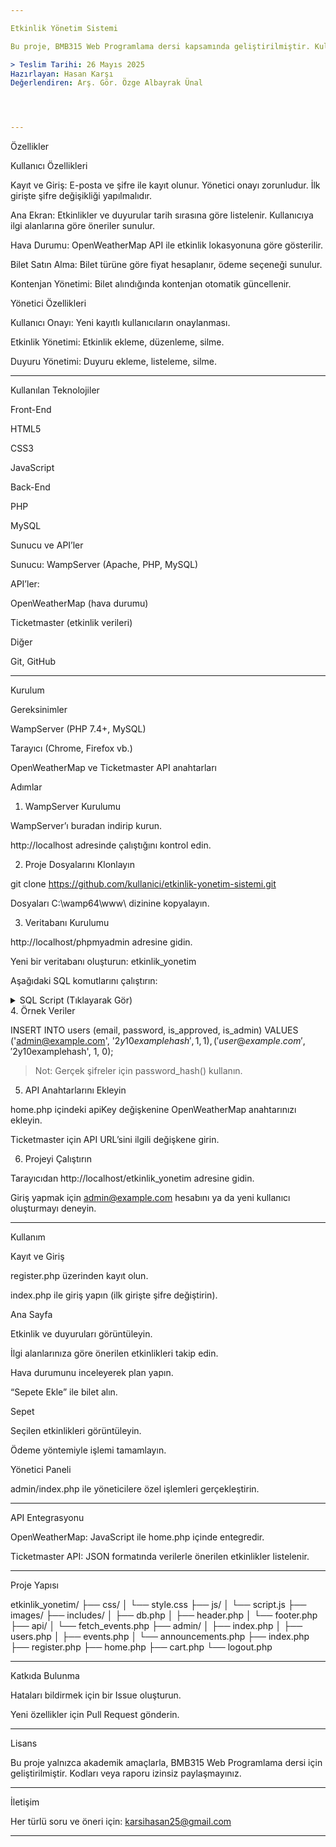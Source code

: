 ```yaml
---

Etkinlik Yönetim Sistemi

Bu proje, BMB315 Web Programlama dersi kapsamında geliştirilmiştir. Kullanıcılar etkinlikleri görüntüleyebilir, bilet satın alabilirken; yöneticiler etkinlik ve duyuruları yönetebilir. Proje, modern web teknolojileri ile hazırlanmış dinamik bir web uygulamasıdır.

> Teslim Tarihi: 26 Mayıs 2025
Hazırlayan: Hasan Karşı
Değerlendiren: Arş. Gör. Özge Albayrak Ünal




---
```


Özellikler

Kullanıcı Özellikleri

Kayıt ve Giriş: E-posta ve şifre ile kayıt olunur. Yönetici onayı zorunludur. İlk girişte şifre değişikliği yapılmalıdır.

Ana Ekran: Etkinlikler ve duyurular tarih sırasına göre listelenir. Kullanıcıya ilgi alanlarına göre öneriler sunulur.

Hava Durumu: OpenWeatherMap API ile etkinlik lokasyonuna göre gösterilir.

Bilet Satın Alma: Bilet türüne göre fiyat hesaplanır, ödeme seçeneği sunulur.

Kontenjan Yönetimi: Bilet alındığında kontenjan otomatik güncellenir.


Yönetici Özellikleri

Kullanıcı Onayı: Yeni kayıtlı kullanıcıların onaylanması.

Etkinlik Yönetimi: Etkinlik ekleme, düzenleme, silme.

Duyuru Yönetimi: Duyuru ekleme, listeleme, silme.



---

Kullanılan Teknolojiler

Front-End

HTML5

CSS3

JavaScript


Back-End

PHP

MySQL


Sunucu ve API’ler

Sunucu: WampServer (Apache, PHP, MySQL)

API’ler:

OpenWeatherMap (hava durumu)

Ticketmaster (etkinlik verileri)



Diğer

Git, GitHub



---

Kurulum

Gereksinimler

WampServer (PHP 7.4+, MySQL)

Tarayıcı (Chrome, Firefox vb.)

OpenWeatherMap ve Ticketmaster API anahtarları


Adımlar

1. WampServer Kurulumu

WampServer’ı buradan indirip kurun.

http://localhost adresinde çalıştığını kontrol edin.


2. Proje Dosyalarını Klonlayın

git clone https://github.com/kullanici/etkinlik-yonetim-sistemi.git

Dosyaları C:\wamp64\www\ dizinine kopyalayın.


3. Veritabanı Kurulumu

http://localhost/phpmyadmin adresine gidin.

Yeni bir veritabanı oluşturun: etkinlik_yonetim

Aşağıdaki SQL komutlarını çalıştırın:


<details>
<summary>SQL Script (Tıklayarak Gör)</summary>CREATE DATABASE etkinlik_yonetim;
USE etkinlik_yonetim;

CREATE TABLE users (
    id INT AUTO_INCREMENT PRIMARY KEY,
    email VARCHAR(100) UNIQUE NOT NULL,
    password VARCHAR(255) NOT NULL,
    is_approved BOOLEAN DEFAULT 0,
    is_admin BOOLEAN DEFAULT 0,
    created_at DATETIME DEFAULT CURRENT_TIMESTAMP
);

CREATE TABLE events (
    id INT AUTO_INCREMENT PRIMARY KEY,
    title VARCHAR(100) NOT NULL,
    description TEXT,
    event_type VARCHAR(50) NOT NULL,
    date DATETIME NOT NULL,
    location VARCHAR(100) NOT NULL,
    ticket_price DECIMAL(10,2) NOT NULL,
    capacity INT NOT NULL,
    remaining_capacity INT NOT NULL
);

CREATE TABLE announcements (
    id INT AUTO_INCREMENT PRIMARY KEY,
    title VARCHAR(100) NOT NULL,
    content TEXT NOT NULL,
    created_at DATETIME DEFAULT CURRENT_TIMESTAMP
);

CREATE TABLE tickets (
    id INT AUTO_INCREMENT PRIMARY KEY,
    user_id INT,
    event_id INT,
    ticket_type VARCHAR(50) NOT NULL,
    price DECIMAL(10,2) NOT NULL,
    purchase_date DATETIME DEFAULT CURRENT_TIMESTAMP,
    FOREIGN KEY (user_id) REFERENCES users(id),
    FOREIGN KEY (event_id) REFERENCES events(id)
);

CREATE TABLE interests (
    id INT AUTO_INCREMENT PRIMARY KEY,
    user_id INT,
    interest VARCHAR(50) NOT NULL,
    FOREIGN KEY (user_id) REFERENCES users(id)
);

CREATE TABLE cart (
    id INT AUTO_INCREMENT PRIMARY KEY,
    user_id INT,
    event_id INT,
    ticket_type VARCHAR(50) NOT NULL,
    quantity INT NOT NULL,
    FOREIGN KEY (user_id) REFERENCES users(id),
    FOREIGN KEY (event_id) REFERENCES events(id)
);

</details>4. Örnek Veriler

INSERT INTO users (email, password, is_approved, is_admin) VALUES
('admin@example.com', '$2y$10$examplehash', 1, 1),
('user@example.com', '$2y$10$examplehash', 1, 0);

> Not: Gerçek şifreler için password_hash() kullanın.



5. API Anahtarlarını Ekleyin

home.php içindeki apiKey değişkenine OpenWeatherMap anahtarınızı ekleyin.

Ticketmaster için API URL’sini ilgili değişkene girin.


6. Projeyi Çalıştırın

Tarayıcıdan http://localhost/etkinlik_yonetim adresine gidin.

Giriş yapmak için admin@example.com hesabını ya da yeni kullanıcı oluşturmayı deneyin.



---

Kullanım

Kayıt ve Giriş

register.php üzerinden kayıt olun.

index.php ile giriş yapın (ilk girişte şifre değiştirin).


Ana Sayfa

Etkinlik ve duyuruları görüntüleyin.

İlgi alanlarınıza göre önerilen etkinlikleri takip edin.

Hava durumunu inceleyerek plan yapın.

“Sepete Ekle” ile bilet alın.


Sepet

Seçilen etkinlikleri görüntüleyin.

Ödeme yöntemiyle işlemi tamamlayın.


Yönetici Paneli

admin/index.php ile yöneticilere özel işlemleri gerçekleştirin.



---

API Entegrasyonu

OpenWeatherMap: JavaScript ile home.php içinde entegredir.

Ticketmaster API: JSON formatında verilerle önerilen etkinlikler listelenir.



---

Proje Yapısı

etkinlik_yonetim/
├── css/
│   └── style.css
├── js/
│   └── script.js
├── images/
├── includes/
│   ├── db.php
│   ├── header.php
│   └── footer.php
├── api/
│   └── fetch_events.php
├── admin/
│   ├── index.php
│   ├── users.php
│   ├── events.php
│   └── announcements.php
├── index.php
├── register.php
├── home.php
├── cart.php
└── logout.php


---

Katkıda Bulunma

Hataları bildirmek için bir Issue oluşturun.

Yeni özellikler için Pull Request gönderin.



---

Lisans

Bu proje yalnızca akademik amaçlarla, BMB315 Web Programlama dersi için geliştirilmiştir. Kodları veya raporu izinsiz paylaşmayınız.


---

İletişim

Her türlü soru ve öneri için:
karsihasan25@gmail.com


---
